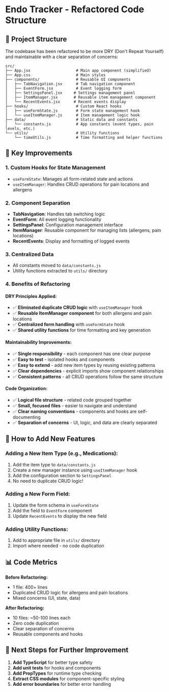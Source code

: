 # Endo Tracker - Refactored Code Structure

## 📁 Project Structure

The codebase has been refactored to be more DRY (Don't Repeat Yourself) and maintainable with a clear separation of concerns:

```
src/
├── App.jsx                    # Main app component (simplified)
├── App.css                    # Main styles
├── components/                # Reusable UI components
│   ├── TabNavigation.jsx      # Tab navigation component
│   ├── EventForm.jsx          # Event logging form
│   ├── SettingsPanel.jsx     # Settings management panel
│   ├── ItemManager.jsx       # Reusable item management component
│   └── RecentEvents.jsx      # Recent events display
├── hooks/                     # Custom React hooks
│   ├── useFormState.js        # Form state management hook
│   └── useItemManager.js      # Item management logic hook
├── data/                      # Static data and constants
│   └── constants.js           # App constants (event types, pain levels, etc.)
└── utils/                     # Utility functions
    └── timeUtils.js           # Time formatting and helper functions
```

## 🔧 Key Improvements

### 1. **Custom Hooks for State Management**
- `useFormState`: Manages all form-related state and actions
- `useItemManager`: Handles CRUD operations for pain locations and allergens

### 2. **Component Separation**
- **TabNavigation**: Handles tab switching logic
- **EventForm**: All event logging functionality
- **SettingsPanel**: Configuration management interface  
- **ItemManager**: Reusable component for managing lists (allergens, pain locations)
- **RecentEvents**: Display and formatting of logged events

### 3. **Centralized Data**
- All constants moved to `data/constants.js`
- Utility functions extracted to `utils/` directory

### 4. **Benefits of Refactoring**

#### DRY Principles Applied:
- ✅ **Eliminated duplicate CRUD logic** with `useItemManager` hook
- ✅ **Reusable ItemManager component** for both allergens and pain locations
- ✅ **Centralized form handling** with `useFormState` hook
- ✅ **Shared utility functions** for time formatting and key generation

#### Maintainability Improvements:
- ✅ **Single responsibility** - each component has one clear purpose
- ✅ **Easy to test** - isolated hooks and components
- ✅ **Easy to extend** - add new item types by reusing existing patterns
- ✅ **Clear dependencies** - explicit imports show component relationships
- ✅ **Consistent patterns** - all CRUD operations follow the same structure

#### Code Organization:
- ✅ **Logical file structure** - related code grouped together
- ✅ **Small, focused files** - easier to navigate and understand
- ✅ **Clear naming conventions** - components and hooks are self-documenting
- ✅ **Separation of concerns** - UI, logic, and data are clearly separated

## 🚀 How to Add New Features

### Adding a New Item Type (e.g., Medications):
1. Add the item type to `data/constants.js`
2. Create a new manager instance using `useItemManager` hook
3. Add the configuration section to `SettingsPanel`
4. No need to duplicate CRUD logic!

### Adding a New Form Field:
1. Update the form schema in `useFormState`
2. Add the field to `EventForm` component
3. Update `RecentEvents` to display the new field

### Adding Utility Functions:
1. Add to appropriate file in `utils/` directory
2. Import where needed - no code duplication

## 📊 Code Metrics

**Before Refactoring:**
- 1 file: 400+ lines
- Duplicated CRUD logic for allergens and pain locations
- Mixed concerns (UI, state, data)

**After Refactoring:**
- 10 files: ~50-100 lines each
- Zero code duplication
- Clear separation of concerns
- Reusable components and hooks

## 🎯 Next Steps for Further Improvement

1. **Add TypeScript** for better type safety
2. **Add unit tests** for hooks and components  
3. **Add PropTypes** for runtime type checking
4. **Extract CSS modules** for component-specific styling
5. **Add error boundaries** for better error handling